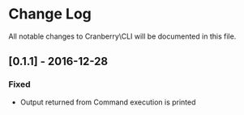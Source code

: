# Change Log

All notable changes to Cranberry\CLI will be documented in this file.

## [0.1.1] - 2016-12-28
### Fixed
- Output returned from Command execution is printed
